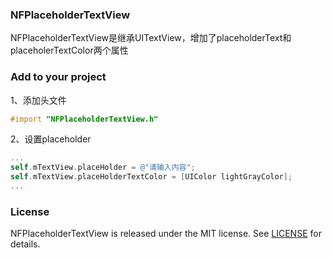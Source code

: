 ### NFPlaceholderTextView
NFPlaceholderTextView是继承UITextView，增加了placeholderText和placeholerTextColor两个属性

### Add to your project
1、添加头文件
```objective-c
#import "NFPlaceholderTextView.h"
```

2、设置placeholder
```objective-c
...
self.mTextView.placeHolder = @"请输入内容";
self.mTextView.placeHolderTextColor = [UIColor lightGrayColor];
...
```

### License
NFPlaceholderTextView is released under the MIT license. See [LICENSE](https://github.com/ninefivefly/NFPlaceholderTextView/blob/master/LICENSE) for details.

